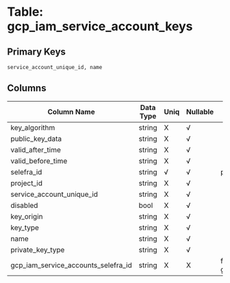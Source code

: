 # Table: gcp_iam_service_account_keys

## Primary Keys 

```
service_account_unique_id, name
```


## Columns 

|  Column Name   |  Data Type  | Uniq | Nullable | Description | 
|  ----  | ----  | ----  | ----  | ---- | 
| key_algorithm | string | X | √ |  | 
| public_key_data | string | X | √ |  | 
| valid_after_time | string | X | √ |  | 
| valid_before_time | string | X | √ |  | 
| selefra_id | string | √ | √ | primary keys value md5 | 
| project_id | string | X | √ |  | 
| service_account_unique_id | string | X | √ |  | 
| disabled | bool | X | √ |  | 
| key_origin | string | X | √ |  | 
| key_type | string | X | √ |  | 
| name | string | X | √ |  | 
| private_key_type | string | X | √ |  | 
| gcp_iam_service_accounts_selefra_id | string | X | X | fk to gcp_iam_service_accounts.selefra_id | 


